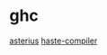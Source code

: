 # ghc

[asterius](https://github.com/tweag/asterius)
[haste-compiler](https://github.com/valderman/haste-compiler)
